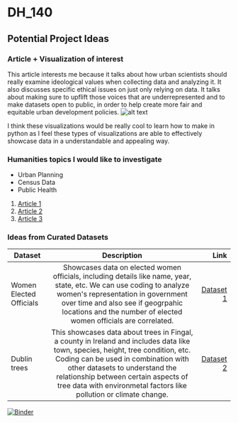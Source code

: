 # DH_140

## Potential Project Ideas

### Article + Visualization of interest
[Urban Planning]: (https://hdsr.mitpress.mit.edu/pub/1um18ajd/release/2)
This article interests me because it talks about how urban scientists should really examine ideological values when collecting data and analyzing it. It also discusses specific ethical issues on just only relying on data. It talks about making sure to upflift those voices that are underrepresented and to make datasets open to public, in order to help create more fair and equitable urban development policies.
![alt text](https://www.kaggleusercontent.com/kf/1465139/eyJhbGciOiJkaXIiLCJlbmMiOiJBMTI4Q0JDLUhTMjU2In0..EutIIV3UrBLnwlq6AxVYdA.WfurL8rFZB4dNXXN-PHydFqY1oUS4Zxo3wi-EnWTNq1jAIGsFJvXqbrOhHUGB0pFAYEiDyNCJlys1zRlDqxSnmGQIFFdFveHXikcr8w_823k4uKVw-ZrIX5SSC094dvpy7JecTR4Ys6t8FG02bG85st09nonY9105AX56fdTLczjzA4ZLlg_D7YmuY50jPWjfm9MXXRRaVatGv-MpZLF4MZnKhHSKKRpDu3SowIEi4Cds8JiwnsdhH98wMT0slnfV6zV_9J_OLRoXpONPbSHZRbnbFmCXBKK-XKkYWng1DuwoNO7Soy8UgkSoYzz85wtCzQiw7eZ9954KKYOk5jWcZnabs9r2DdJ2dUh089IuU6CnH76NAgarNUrhXrxpYTC_ylZr6biQdtKpjPLXDT_6-hFFU-TIzS4UYSJnUz4DWFynQ2ryOt7oxgt6QgUSown-hdrtX6ozSriwL8J2aMqGpqZoZqE0JPrPRMTMjvqUZhICa1ku0Wca80TBbuPmeMwjJq5qexZz4o9lW7N07TbFQGX-dL3zbAWG0x0La06b0YQDaIcSCaJHEUDJ1SFo72skHBR1vtb3H7-cbzLRFfHfhv2uYEXtdLQHyqwVr8y73LnIk1R_Rn_88QLDpVAkfjObFfuNoGzJuVVAVSzMtbZjA.8EE_kCpCmr7QEbb_wVW8qw/__results___files/__results___10_1.png)


I think these visualizations would be really cool to learn how to make in python as I feel these types of visualizations are able to effectively showcase data in a understandable and appealing way.

### Humanities topics I would like to investigate

-  Urban Planning
-  Census Data
-  Public Health

1. [Article 1](https://biomedical-engineering-online.biomedcentral.com/articles/10.1186/s12938-023-01108-9)
2. [Article 2](https://www.census.gov/library/stories/2023/07/public-health-emergencies-and-mental-health.html)
3. [Article 3](https://www.mdpi.com/2413-8851/2/1/21)

### Ideas from Curated Datasets

| Dataset        | Description           | Link  |
| ------------- |:-------------:| -----:|
| Women Elected Officials      | Showcases data on elected women officials, including details like name, year, state, etc. We can use coding to analyze women's representation in government over time and also see if geogrpahic locations and the number of elected women officials are correlated. | [Dataset 1](https://dataverse.harvard.edu/file.xhtml?persistentId=doi:10.7910/DVN/CFPBRI/ER5Q7X&version=1.0&toolType=PREVIEW) |
| Dublin trees      | This showcases data about trees in Fingal, a county in Ireland and includes data like town, species, height, tree condition, etc. Coding can be used in combination with other datasets to understand the relationship between certain aspects of tree data with environmetal factors like pollution or climate change.     |   [Dataset 2](https://data.smartdublin.ie/dataset/trees/resource/47d28489-44e5-4eee-93a8-a31e110f6cce) |

[![Binder](https://mybinder.org/badge_logo.svg)](https://mybinder.org/v2/gh/sachigill/DH_140/main)
